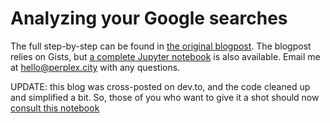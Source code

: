 # Analyzing your Google searches

The full step-by-step can be found in [the original blogpost](https://perplex.city/the-search-for-self-60e2149cffa3#.oqeazto3n). The blogpost relies on Gists, but [a complete Jupyter notebook](https://github.com/WalkerHarrison/Google_searches/blob/master/google_searches.ipynb) is also available. Email me at hello@perplex.city with any questions.

UPDATE: this blog was cross-posted on dev.to, and the code cleaned up and simplified a bit. So, those of you who want to give it a shot should now [consult this notebook]((https://github.com/WalkerHarrison/Google_searches/blob/master/google_searches_417.ipynb))

